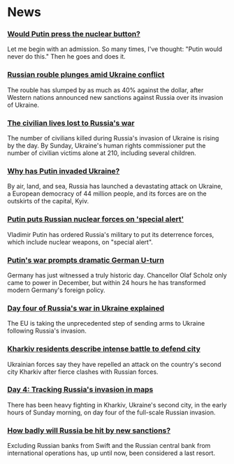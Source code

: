 # News
### [Would Putin press the nuclear button?](https://www.bbc.com/news/world-europe-60551140)
Let me begin with an admission. So many times, I've thought: "Putin would never do this." Then he goes and does it.
### [Russian rouble plunges amid Ukraine conflict](https://www.bbc.com/news/business-60550992)
The rouble has slumped by as much as 40% against the dollar, after Western nations announced new sanctions against Russia over its invasion of Ukraine.
### [The civilian lives lost to Russia's war](https://www.bbc.com/news/world-europe-60547807)
The number of civilians killed during Russia's invasion of Ukraine is rising by the day. By Sunday, Ukraine's human rights commissioner put the number of civilian victims alone at 210, including several children.
### [Why has Putin invaded Ukraine?](https://www.bbc.com/news/world-europe-56720589)
By air, land, and sea, Russia has launched a devastating attack on Ukraine, a European democracy of 44 million people, and its forces are on the outskirts of the capital, Kyiv. 
### [Putin puts Russian nuclear forces on 'special alert'](https://www.bbc.com/news/world-europe-60547473)
Vladimir Putin has ordered Russia's military to put its deterrence forces, which include nuclear weapons, on "special alert".
### [Putin's war prompts dramatic German U-turn](https://www.bbc.com/news/world-europe-60549916)
Germany has just witnessed a truly historic day. Chancellor Olaf Scholz only came to power in December, but within 24 hours he has transformed modern Germany's foreign policy. 
### [Day four of Russia's war in Ukraine explained](https://www.bbc.com/news/world-europe-60549023)
The EU is taking the unprecedented step of sending arms to Ukraine following Russia's invasion.
### [Kharkiv residents describe intense battle to defend city](https://www.bbc.com/news/world-europe-60543087)
Ukrainian forces say they have repelled an attack on the country's second city Kharkiv after fierce clashes with Russian forces.
### [Day 4: Tracking Russia's invasion in maps](https://www.bbc.com/news/world-europe-60506682)
There has been heavy fighting in Kharkiv, Ukraine's second city, in the early hours of Sunday morning, on day four of the full-scale Russian invasion.
### [How badly will Russia be hit by new sanctions?](https://www.bbc.com/news/business-60543995)
Excluding Russian banks from Swift and the Russian central bank from international operations has, up until now, been considered a last resort. 
